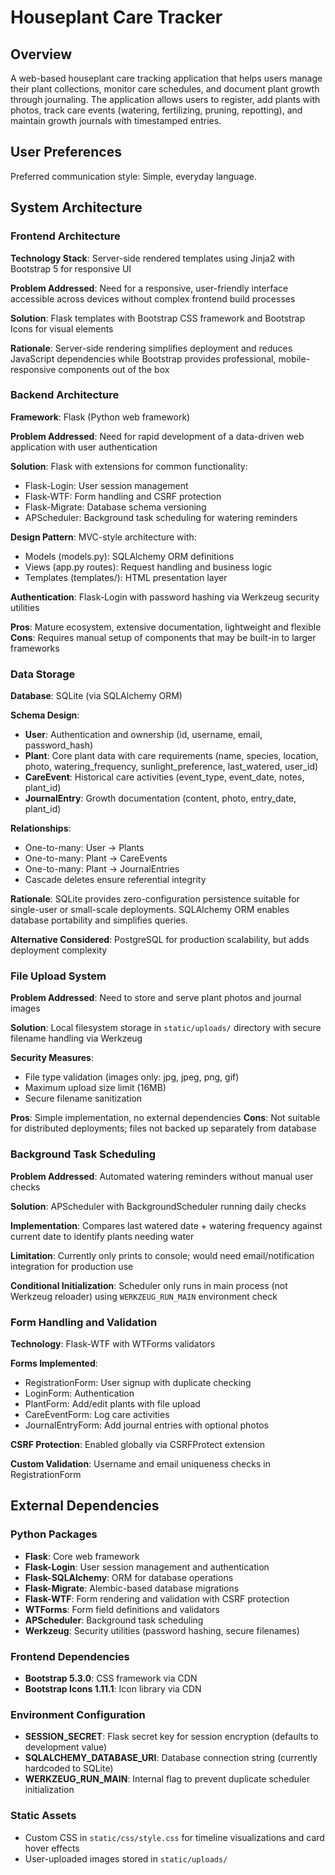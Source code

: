 # Houseplant Care Tracker

## Overview

A web-based houseplant care tracking application that helps users manage their plant collections, monitor care schedules, and document plant growth through journaling. The application allows users to register, add plants with photos, track care events (watering, fertilizing, pruning, repotting), and maintain growth journals with timestamped entries.

## User Preferences

Preferred communication style: Simple, everyday language.

## System Architecture

### Frontend Architecture

**Technology Stack**: Server-side rendered templates using Jinja2 with Bootstrap 5 for responsive UI

**Problem Addressed**: Need for a responsive, user-friendly interface accessible across devices without complex frontend build processes

**Solution**: Flask templates with Bootstrap CSS framework and Bootstrap Icons for visual elements

**Rationale**: Server-side rendering simplifies deployment and reduces JavaScript dependencies while Bootstrap provides professional, mobile-responsive components out of the box

### Backend Architecture

**Framework**: Flask (Python web framework)

**Problem Addressed**: Need for rapid development of a data-driven web application with user authentication

**Solution**: Flask with extensions for common functionality:
- Flask-Login: User session management
- Flask-WTF: Form handling and CSRF protection
- Flask-Migrate: Database schema versioning
- APScheduler: Background task scheduling for watering reminders

**Design Pattern**: MVC-style architecture with:
- Models (models.py): SQLAlchemy ORM definitions
- Views (app.py routes): Request handling and business logic
- Templates (templates/): HTML presentation layer

**Authentication**: Flask-Login with password hashing via Werkzeug security utilities

**Pros**: Mature ecosystem, extensive documentation, lightweight and flexible
**Cons**: Requires manual setup of components that may be built-in to larger frameworks

### Data Storage

**Database**: SQLite (via SQLAlchemy ORM)

**Schema Design**:
- **User**: Authentication and ownership (id, username, email, password_hash)
- **Plant**: Core plant data with care requirements (name, species, location, photo, watering_frequency, sunlight_preference, last_watered, user_id)
- **CareEvent**: Historical care activities (event_type, event_date, notes, plant_id)
- **JournalEntry**: Growth documentation (content, photo, entry_date, plant_id)

**Relationships**: 
- One-to-many: User → Plants
- One-to-many: Plant → CareEvents
- One-to-many: Plant → JournalEntries
- Cascade deletes ensure referential integrity

**Rationale**: SQLite provides zero-configuration persistence suitable for single-user or small-scale deployments. SQLAlchemy ORM enables database portability and simplifies queries.

**Alternative Considered**: PostgreSQL for production scalability, but adds deployment complexity

### File Upload System

**Problem Addressed**: Need to store and serve plant photos and journal images

**Solution**: Local filesystem storage in `static/uploads/` directory with secure filename handling via Werkzeug

**Security Measures**:
- File type validation (images only: jpg, jpeg, png, gif)
- Maximum upload size limit (16MB)
- Secure filename sanitization

**Pros**: Simple implementation, no external dependencies
**Cons**: Not suitable for distributed deployments; files not backed up separately from database

### Background Task Scheduling

**Problem Addressed**: Automated watering reminders without manual user checks

**Solution**: APScheduler with BackgroundScheduler running daily checks

**Implementation**: Compares last watered date + watering frequency against current date to identify plants needing water

**Limitation**: Currently only prints to console; would need email/notification integration for production use

**Conditional Initialization**: Scheduler only runs in main process (not Werkzeug reloader) using `WERKZEUG_RUN_MAIN` environment check

### Form Handling and Validation

**Technology**: Flask-WTF with WTForms validators

**Forms Implemented**:
- RegistrationForm: User signup with duplicate checking
- LoginForm: Authentication
- PlantForm: Add/edit plants with file upload
- CareEventForm: Log care activities
- JournalEntryForm: Add journal entries with optional photos

**CSRF Protection**: Enabled globally via CSRFProtect extension

**Custom Validation**: Username and email uniqueness checks in RegistrationForm

## External Dependencies

### Python Packages

- **Flask**: Core web framework
- **Flask-Login**: User session management and authentication
- **Flask-SQLAlchemy**: ORM for database operations
- **Flask-Migrate**: Alembic-based database migrations
- **Flask-WTF**: Form rendering and validation with CSRF protection
- **WTForms**: Form field definitions and validators
- **APScheduler**: Background task scheduling
- **Werkzeug**: Security utilities (password hashing, secure filenames)

### Frontend Dependencies

- **Bootstrap 5.3.0**: CSS framework via CDN
- **Bootstrap Icons 1.11.1**: Icon library via CDN

### Environment Configuration

- **SESSION_SECRET**: Flask secret key for session encryption (defaults to development value)
- **SQLALCHEMY_DATABASE_URI**: Database connection string (currently hardcoded to SQLite)
- **WERKZEUG_RUN_MAIN**: Internal flag to prevent duplicate scheduler initialization

### Static Assets

- Custom CSS in `static/css/style.css` for timeline visualizations and card hover effects
- User-uploaded images stored in `static/uploads/`